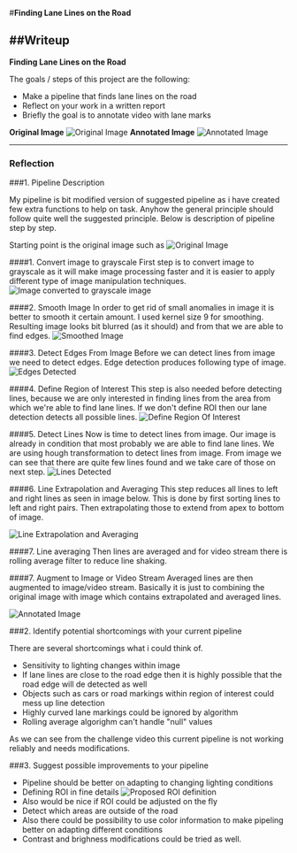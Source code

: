 #**Finding Lane Lines on the Road** 

##Writeup
---

**Finding Lane Lines on the Road**

The goals / steps of this project are the following:
* Make a pipeline that finds lane lines on the road
* Reflect on your work in a written report
* Briefly the goal is to annotate video with lane marks


[image1]: ./test_images/solidWhiteCurve.jpg "Original image"
[image2]: ./test_images/solidWhiteCurve_7_final.jpg "Annotated Image"
[image3]: ./test_images/solidWhiteCurve_1_grayscale.jpg "Grayscaled Image"
[image4]: ./test_images/solidWhiteCurve_2_blurred.jpg "Blurred Image"
[image5]: ./test_images/solidWhiteCurve_3_edges.jpg "Edged detected"
[image6]: ./test_images/solidWhiteCurve_4_roi.jpg "Region of Interest Defined"
[image7]: ./test_images/solidWhiteCurve_5_houghlines.jpg "Lines Detected"
[image8]: ./test_images/solidWhiteCurve_6_extrapolated.jpg "Lines Averaged and Extrapolated"
[image9]: ./images_for_writeup/proposed_roi.jpg "New proposed ROI"


**Original Image**
![Original Image][image1]
**Annotated Image**
![Annotated Image][image2]

---

### Reflection

###1. Pipeline Description

My pipeline is bit modified version of suggested pipeline as i have created few extra functions to help on task.
Anyhow the general principle should follow quite well the suggested principle. Below is description of pipeline step by step.

Starting point is the original image such as 
![Original Image][image1]

####1. Convert image to grayscale
First step is to convert image to grayscale as it will make image processing faster and it is easier to apply different type of image manipulation techniques. 
![Image converted to grayscale image][image3]

####2. Smooth Image
In order to get rid of small anomalies in image it is better to smooth it certain amount. I used kernel size 9 for smoothing.
Resulting image looks bit blurred (as it should) and from that we are able to find edges.
![Smoothed Image][image4]

####3. Detect Edges From Image
Before we can detect lines from image we need to detect edges. Edge detection produces following type of image.
![Edges Detected][image5]

####4. Define Region of Interest
This step is also needed before detecting lines, because we are only interested in finding lines from the area from which we're able to find lane lines. If we don't define ROI then our lane detection detects all possible lines.
![Define Region Of Interest][image6]


####5. Detect Lines
Now is time to detect lines from image. Our image is already in condition that most probably we are able to find lane lines.
We are using hough transformation to detect lines from image.
From image we can see that there are quite few lines found and we take care of those on next step.
![Lines Detected][image7]

####6. Line Extrapolation and Averaging
This step reduces all lines to left and right lines as seen in image below.
This is done by first sorting lines to left and right pairs.
Then extrapolating those to extend from apex to bottom of image.

![Line Extrapolation and Averaging][image8]

####7. Line averaging
Then  lines are averaged and for video stream there is rolling average filter to reduce line shaking.

####7. Augment to Image or Video Stream
Averaged lines are then augmented to image/video stream. Basically it is just to combining the original image with image which contains extrapolated and averaged lines.

![Annotated Image][image2]


###2. Identify potential shortcomings with your current pipeline

There are several shortcomings what i could think of.
- Sensitivity to lighting changes within image
- If lane lines are close to the road edge then it is highly possible that the road edge will de detected as well
- Objects such as cars or road markings within region of interest could mess up line detection
- Highly curved lane markings could be ignored by algorithm
- Rolling average algorighm can't handle "null" values

As we can see from the challenge video this current pipeline is not working reliably and needs modifications.

###3. Suggest possible improvements to your pipeline

- Pipeline should be better on adapting to changing lighting conditions
- Defining ROI in fine details
![Proposed ROI definition][image9]
- Also would be nice if ROI could be adjusted on the fly
- Detect which areas are outside of the road
- Also there could be possibility to use color information to make pipeling better on adapting different conditions
- Contrast and brighness modifications could be tried as well.

